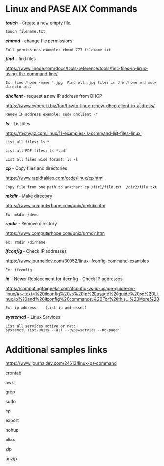 # Linux and PASE AIX Commands

***touch*** - Create a new empty file.
```
touch filename.txt
```

***chmod*** - change file permissions.
```
Full permissions example: chmod 777 filename.txt
```

***find*** - find files

https://www.linode.com/docs/tools-reference/tools/find-files-in-linux-using-the-command-line/

```
Ex: find /home -name *.jpg	Find all .jpg files in the /home and sub-directories.
```

***dhclient*** - request a new IP address from DHCP

https://www.cyberciti.biz/faq/howto-linux-renew-dhcp-client-ip-address/

```
Renew IP address example: sudo dhclient -r
```

***ls*** - List files

https://techyaz.com/linux/11-examples-ls-command-list-files-linux/

```
List all files: ls *

List all PDF files: ls *.pdf

List all files wide foramt: ls -l

```

***cp*** - Copy files and directories

https://www.rapidtables.com/code/linux/cp.html

```
Copy file from one path to another: cp /dir1/file.txt  /dir2/file.txt
```

***mkdir*** - Make directory

https://www.computerhope.com/unix/umkdir.htm

```
Ex: mkdir /demo
```

***rmdir*** - Remove directory

https://www.computerhope.com/unix/urmdir.htm

```
ex: rmdir /dirname
```

***ifconfig*** - Check IP addresses

https://www.journaldev.com/30052/linux-ifconfig-command-examples

```
Ex: ifconfig
```

***ip*** - Newer Replacement for ifconfig - Check IP addresses

https://computingforgeeks.com/ifconfig-vs-ip-usage-guide-on-linux/#:~:text=%20ifconfig%20vs%20ip%20usage%20guide%20on%20Linux,ip%20and%20ifconfig%20commands.%20For%20this...%20More%20

```
Ex: ip address    (list ip addresses)
```

***systemctl*** - Linux Services

```
List all services active or not:
systemctl list-units --all --type=service --no-pager
```

# Additional samples links

https://www.journaldev.com/24613/linux-ps-command

crontab

awk

grep 

sudo 

cp 

export

nohup 

alias

zip

unzip




